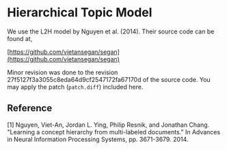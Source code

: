 # Hierarchical Topic Model

We use the L2H model by Nguyen et al. (2014). Their source code can be
found at,

[https://github.com/vietansegan/segan](https://github.com/vietansegan/segan)

Minor revision was done to the revision 27f5127f3a3055c8eda64d9cf2547172fa67170d
of the source code. You may apply the patch (`patch.diff`) included here. 

## Reference 
[1] Nguyen, Viet-An, Jordan L. Ying, Philip Resnik, and Jonathan Chang. "Learning a
concept hierarchy from multi-labeled documents." In Advances in Neural
Information Processing Systems, pp. 3671-3679. 2014.


